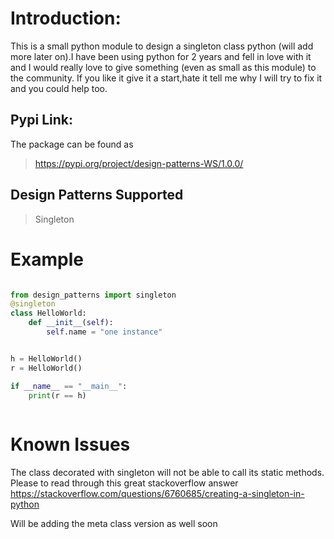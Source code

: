 # Introduction:
This is a small python module to design a singleton class python (will add more later on).I have been using python for 2 years and fell in love with it and I would really love to give something (even as small as this module) to the community. If you like it give it a start,hate it tell me why I will try to fix it and you could help too.

## Pypi Link:
The package can be found as 
> https://pypi.org/project/design-patterns-WS/1.0.0/


## Design Patterns Supported
> Singleton

# Example

```python

from design_patterns import singleton
@singleton
class HelloWorld:
    def __init__(self):
        self.name = "one instance"


h = HelloWorld()
r = HelloWorld()

if __name__ == "__main__":
    print(r == h)
  
```
# Known Issues

The class decorated with singleton will not be able to call its static methods.
Please to read through this great stackoverflow answer https://stackoverflow.com/questions/6760685/creating-a-singleton-in-python

Will be adding the meta class version as well soon
